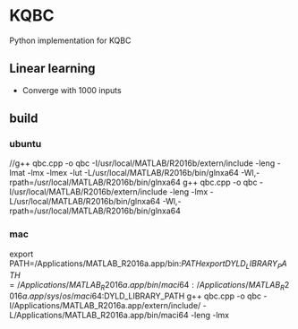 # KQBC
Python implementation for KQBC

## Linear learning
* Converge with 1000 inputs


## build
### ubuntu
//g++ qbc.cpp -o qbc -I/usr/local/MATLAB/R2016b/extern/include -leng -lmat -lmx -lmex -lut -L/usr/local/MATLAB/R2016b/bin/glnxa64 -Wl,-rpath=/usr/local/MATLAB/R2016b/bin/glnxa64
g++ qbc.cpp -o qbc -I/usr/local/MATLAB/R2016b/extern/include -leng -lmx -L/usr/local/MATLAB/R2016b/bin/glnxa64 -Wl,-rpath=/usr/local/MATLAB/R2016b/bin/glnxa64

### mac
export PATH=/Applications/MATLAB_R2016a.app/bin:$PATH
export DYLD_LIBRARY_PATH=/Applications/MATLAB_R2016a.app/bin/maci64:/Applications/MATLAB_R2016a.app/sys/os/maci64:$DYLD_LIBRARY_PATH
g++ qbc.cpp -o qbc -I/Applications/MATLAB_R2016a.app/extern/include/ -L/Applications/MATLAB_R2016a.app/bin/maci64 -leng -lmx
